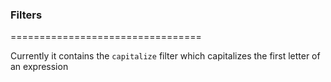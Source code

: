### Filters
=================================

Currently it contains the ```capitalize``` filter which capitalizes the first letter of an expression